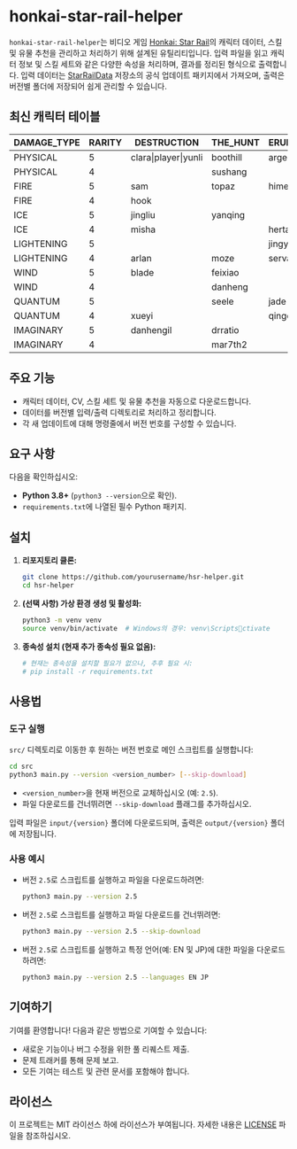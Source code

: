 # honkai-star-rail-helper

`honkai-star-rail-helper`는 비디오 게임 [Honkai: Star Rail](https://en.wikipedia.org/wiki/Honkai:_Star_Rail)의 캐릭터 데이터, 스킬 및 유물 추천을 관리하고 처리하기 위해 설계된 유틸리티입니다. 입력 파일을 읽고 캐릭터 정보 및 스킬 세트와 같은 다양한 속성을 처리하며, 결과를 정리된 형식으로 출력합니다. 입력 데이터는 [StarRailData](https://github.com/Dimbreath/StarRailData/tree/master) 저장소의 공식 업데이트 패키지에서 가져오며, 출력은 버전별 폴더에 저장되어 쉽게 관리할 수 있습니다.

## 최신 캐릭터 테이블
<!-- CHARACTER_TABLE_START -->
| DAMAGE_TYPE | RARITY | DESTRUCTION               | THE_HUNT  | ERUDITION | HARMONY   | NIHILITY                  | PRESERVATION       | ABUNDANCE  |
|-------------|--------|---------------------------|-----------|-----------|-----------|---------------------------|--------------------|------------|
| PHYSICAL    | 5      | clara\|player\|yunli      | boothill  | argenti   | robin     |                           |                    |            |
| PHYSICAL    | 4      |                           | sushang   |           | hanya     | luka                      |                    | natasha    |
| FIRE        | 5      | sam                       | topaz     | himeko    |           | jiaoqiu                   | player2            | lingsha    |
| FIRE        | 4      | hook                      |           |           | asta      | guinaifen                 |                    | gallagher  |
| ICE         | 5      | jingliu                   | yanqing   |           | ruanmei   |                           | gepard             |            |
| ICE         | 4      | misha                     |           | herta     |           | pela                      | mar7th             |            |
| LIGHTENING  | 5      |                           |           | jingyuan  |           | acheron\|kafka            |                    | bailu      |
| LIGHTENING  | 4      | arlan                     | moze      | serval    | tingyun   |                           |                    |            |
| WIND        | 5      | blade                     | feixiao   |           | bronya    | blackswann                |                    | huohuo     |
| WIND        | 4      |                           | danheng   |           |           | sampo                     |                    |            |
| QUANTUM     | 5      |                           | seele     | jade      | sparkle   | silverwolf                | fuxuan             |            |
| QUANTUM     | 4      | xueyi                     |           | qingque   |           |                           |                    | lynx       |
| IMAGINARY   | 5      | danhengil                 | drratio   |           | player3   | welt                      | aventurine         | luocha     |
| IMAGINARY   | 4      |                           | mar7th2   |           | yukong    |                           |                    |            |
<!-- CHARACTER_TABLE_END -->

## 주요 기능
- 캐릭터 데이터, CV, 스킬 세트 및 유물 추천을 자동으로 다운로드합니다.
- 데이터를 버전별 입력/출력 디렉토리로 처리하고 정리합니다.
- 각 새 업데이트에 대해 명령줄에서 버전 번호를 구성할 수 있습니다.

## 요구 사항

다음을 확인하십시오:
- **Python 3.8+** (`python3 --version`으로 확인).
- `requirements.txt`에 나열된 필수 Python 패키지.

## 설치

1. **리포지토리 클론:**
   ```bash
   git clone https://github.com/yourusername/hsr-helper.git
   cd hsr-helper
   ```

2. **(선택 사항) 가상 환경 생성 및 활성화:**
   ```bash
   python3 -m venv venv
   source venv/bin/activate  # Windows의 경우: venv\Scriptsctivate
   ```

3. **종속성 설치 (현재 추가 종속성 필요 없음):**
   ```bash
   # 현재는 종속성을 설치할 필요가 없으나, 추후 필요 시:
   # pip install -r requirements.txt
   ```

## 사용법

### 도구 실행
   `src/` 디렉토리로 이동한 후 원하는 버전 번호로 메인 스크립트를 실행합니다:
   ```bash
   cd src
   python3 main.py --version <version_number> [--skip-download]
   ```

   - `<version_number>`을 현재 버전으로 교체하십시오 (예: `2.5`).
   - 파일 다운로드를 건너뛰려면 `--skip-download` 플래그를 추가하십시오.

   입력 파일은 `input/{version}` 폴더에 다운로드되며, 출력은 `output/{version}` 폴더에 저장됩니다.

### 사용 예시

- 버전 `2.5`로 스크립트를 실행하고 파일을 다운로드하려면:
  ```bash
  python3 main.py --version 2.5
  ```

- 버전 `2.5`로 스크립트를 실행하고 파일 다운로드를 건너뛰려면:
  ```bash
  python3 main.py --version 2.5 --skip-download
  ```

- 버전 `2.5`로 스크립트를 실행하고 특정 언어(예: EN 및 JP)에 대한 파일을 다운로드하려면:
  ```bash
  python3 main.py --version 2.5 --languages EN JP
  ```

## 기여하기

기여를 환영합니다! 다음과 같은 방법으로 기여할 수 있습니다:
- 새로운 기능이나 버그 수정을 위한 풀 리퀘스트 제출.
- 문제 트래커를 통해 문제 보고.
- 모든 기여는 테스트 및 관련 문서를 포함해야 합니다.

## 라이선스

이 프로젝트는 MIT 라이선스 하에 라이선스가 부여됩니다. 자세한 내용은 [LICENSE](LICENSE) 파일을 참조하십시오.
